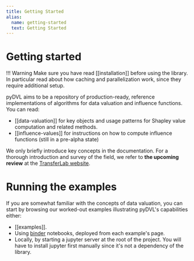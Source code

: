 ```yaml
---
title: Getting Started
alias: 
  name: getting-started
  text: Getting Started
---
```


# Getting started

!!! Warning
    Make sure you have read [[installation]] before using the library. 
    In particular read about how caching and parallelization work,
    since they require additional setup.

pyDVL aims to be a repository of production-ready, reference implementations of
algorithms for data valuation and influence functions. You can read:

* [[data-valuation]] for key objects and usage patterns for Shapley value
  computation and related methods.
* [[influence-values]] for instructions on how to compute influence functions (still
  in a pre-alpha state)

We only briefly introduce key concepts in the documentation. For a thorough
introduction and survey of the field, we refer to **the upcoming review** at the
[TransferLab website](https://transferlab.appliedai.de/reviews/data-valuation).

# Running the examples

If you are somewhat familiar with the concepts of data valuation, you can start
by browsing our worked-out examples illustrating pyDVL's capabilities either:

- [[examples]].
- Using [binder](https://mybinder.org/>) notebooks, deployed from each
  example's page.
- Locally, by starting a jupyter server at the root of the project. You will
  have to install jupyter first manually since it's not a dependency of the
  library.

